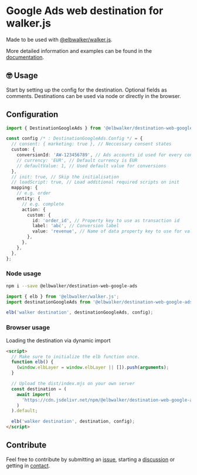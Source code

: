 # Google Ads web destination for walker.js

Made to be used with [@elbwalker/walker.js](https://github.com/elbwalker/walker.js).

More detailed information and examples can be found in the [documentation](https://docs.elbwalker.com/).

## 🤓 Usage

Start by setting up the config for the destination. Optional fields as comments.
Destinations can be used via node or directly in the browser.

## Configuration

```ts
import { DestinationGoogleAds } from '@elbwalker/destination-web-google-ads';

const config /* : DestinationGoogleAds.Config */ = {
  // consent: { marketing: true }, // Neccessary consent states
  custom: {
    conversionId: 'AW-123456789', // Ads accounts id used for every conversion
    // currency: 'EUR', // Default currency is EUR
    // defaultValue: 1, // Used default value for conversions
  },
  // init: true, // Skip the initialisation
  // loadScript: true, // Load additional required scripts on init
  mapping: {
    // e.g. order
    entity: {
      // e.g. complete
      action: {
        custom: {
          id: 'order_id', // Property key to use as transaction id
          label: 'abc', // Conversion label
          value: 'revenue', // Name of data property key to use for value
        },
      },
    },
  },
};
```

### Node usage

```sh
npm i --save @elbwalker/destination-web-google-ads
```

```ts
import { elb } from '@elbwalker/walker.js';
import destinationGoogleAds from '@elbwalker/destination-web-google-ads';

elb('walker destination', destinationGoogleAds, config);
```

### Browser usage

Loading the destination via dynamic import

```html
<script>
  // Make sure to initialize the elb function once.
  function elb() {
    (window.elbLayer = window.elbLayer || []).push(arguments);
  }

  // Upload the dist/index.mjs on your own server
  const destination = (
    await import(
      'https://cdn.jsdelivr.net/npm/@elbwalker/destination-web-google-ads/dist/index.mjs'
    )
  ).default;

  elb('walker destination', destination, config);
</script>
```

## Contribute

Feel free to contribute by submitting an [issue](https://github.com/elbwalker/walker.js/issues), starting a [discussion](https://github.com/elbwalker/walker.js/discussions) or getting in [contact](https://calendly.com/elb-alexander/30min).
